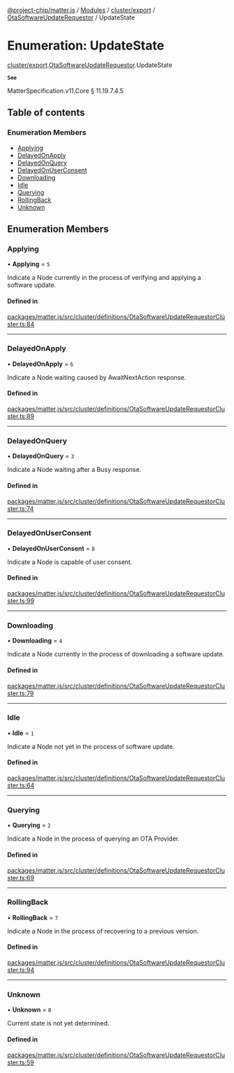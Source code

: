 [@project-chip/matter.js](../README.md) / [Modules](../modules.md) / [cluster/export](../modules/cluster_export.md) / [OtaSoftwareUpdateRequestor](../modules/cluster_export.OtaSoftwareUpdateRequestor.md) / UpdateState

# Enumeration: UpdateState

[cluster/export](../modules/cluster_export.md).[OtaSoftwareUpdateRequestor](../modules/cluster_export.OtaSoftwareUpdateRequestor.md).UpdateState

**`See`**

MatterSpecification.v11.Core § 11.19.7.4.5

## Table of contents

### Enumeration Members

- [Applying](cluster_export.OtaSoftwareUpdateRequestor.UpdateState.md#applying)
- [DelayedOnApply](cluster_export.OtaSoftwareUpdateRequestor.UpdateState.md#delayedonapply)
- [DelayedOnQuery](cluster_export.OtaSoftwareUpdateRequestor.UpdateState.md#delayedonquery)
- [DelayedOnUserConsent](cluster_export.OtaSoftwareUpdateRequestor.UpdateState.md#delayedonuserconsent)
- [Downloading](cluster_export.OtaSoftwareUpdateRequestor.UpdateState.md#downloading)
- [Idle](cluster_export.OtaSoftwareUpdateRequestor.UpdateState.md#idle)
- [Querying](cluster_export.OtaSoftwareUpdateRequestor.UpdateState.md#querying)
- [RollingBack](cluster_export.OtaSoftwareUpdateRequestor.UpdateState.md#rollingback)
- [Unknown](cluster_export.OtaSoftwareUpdateRequestor.UpdateState.md#unknown)

## Enumeration Members

### Applying

• **Applying** = ``5``

Indicate a Node currently in the process of verifying and applying a software update.

#### Defined in

[packages/matter.js/src/cluster/definitions/OtaSoftwareUpdateRequestorCluster.ts:84](https://github.com/project-chip/matter.js/blob/904d0c9b952b91f28a21803759c5e5c66ee4d272/packages/matter.js/src/cluster/definitions/OtaSoftwareUpdateRequestorCluster.ts#L84)

___

### DelayedOnApply

• **DelayedOnApply** = ``6``

Indicate a Node waiting caused by AwaitNextAction response.

#### Defined in

[packages/matter.js/src/cluster/definitions/OtaSoftwareUpdateRequestorCluster.ts:89](https://github.com/project-chip/matter.js/blob/904d0c9b952b91f28a21803759c5e5c66ee4d272/packages/matter.js/src/cluster/definitions/OtaSoftwareUpdateRequestorCluster.ts#L89)

___

### DelayedOnQuery

• **DelayedOnQuery** = ``3``

Indicate a Node waiting after a Busy response.

#### Defined in

[packages/matter.js/src/cluster/definitions/OtaSoftwareUpdateRequestorCluster.ts:74](https://github.com/project-chip/matter.js/blob/904d0c9b952b91f28a21803759c5e5c66ee4d272/packages/matter.js/src/cluster/definitions/OtaSoftwareUpdateRequestorCluster.ts#L74)

___

### DelayedOnUserConsent

• **DelayedOnUserConsent** = ``8``

Indicate a Node is capable of user consent.

#### Defined in

[packages/matter.js/src/cluster/definitions/OtaSoftwareUpdateRequestorCluster.ts:99](https://github.com/project-chip/matter.js/blob/904d0c9b952b91f28a21803759c5e5c66ee4d272/packages/matter.js/src/cluster/definitions/OtaSoftwareUpdateRequestorCluster.ts#L99)

___

### Downloading

• **Downloading** = ``4``

Indicate a Node currently in the process of downloading a software update.

#### Defined in

[packages/matter.js/src/cluster/definitions/OtaSoftwareUpdateRequestorCluster.ts:79](https://github.com/project-chip/matter.js/blob/904d0c9b952b91f28a21803759c5e5c66ee4d272/packages/matter.js/src/cluster/definitions/OtaSoftwareUpdateRequestorCluster.ts#L79)

___

### Idle

• **Idle** = ``1``

Indicate a Node not yet in the process of software update.

#### Defined in

[packages/matter.js/src/cluster/definitions/OtaSoftwareUpdateRequestorCluster.ts:64](https://github.com/project-chip/matter.js/blob/904d0c9b952b91f28a21803759c5e5c66ee4d272/packages/matter.js/src/cluster/definitions/OtaSoftwareUpdateRequestorCluster.ts#L64)

___

### Querying

• **Querying** = ``2``

Indicate a Node in the process of querying an OTA Provider.

#### Defined in

[packages/matter.js/src/cluster/definitions/OtaSoftwareUpdateRequestorCluster.ts:69](https://github.com/project-chip/matter.js/blob/904d0c9b952b91f28a21803759c5e5c66ee4d272/packages/matter.js/src/cluster/definitions/OtaSoftwareUpdateRequestorCluster.ts#L69)

___

### RollingBack

• **RollingBack** = ``7``

Indicate a Node in the process of recovering to a previous version.

#### Defined in

[packages/matter.js/src/cluster/definitions/OtaSoftwareUpdateRequestorCluster.ts:94](https://github.com/project-chip/matter.js/blob/904d0c9b952b91f28a21803759c5e5c66ee4d272/packages/matter.js/src/cluster/definitions/OtaSoftwareUpdateRequestorCluster.ts#L94)

___

### Unknown

• **Unknown** = ``0``

Current state is not yet determined.

#### Defined in

[packages/matter.js/src/cluster/definitions/OtaSoftwareUpdateRequestorCluster.ts:59](https://github.com/project-chip/matter.js/blob/904d0c9b952b91f28a21803759c5e5c66ee4d272/packages/matter.js/src/cluster/definitions/OtaSoftwareUpdateRequestorCluster.ts#L59)
